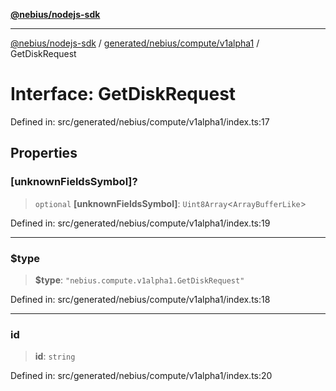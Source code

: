 [**@nebius/nodejs-sdk**](../../../../../README.md)

---

[@nebius/nodejs-sdk](../../../../../README.md) / [generated/nebius/compute/v1alpha1](../README.md) / GetDiskRequest

# Interface: GetDiskRequest

Defined in: src/generated/nebius/compute/v1alpha1/index.ts:17

## Properties

### \[unknownFieldsSymbol\]?

> `optional` **\[unknownFieldsSymbol\]**: `Uint8Array`\<`ArrayBufferLike`\>

Defined in: src/generated/nebius/compute/v1alpha1/index.ts:19

---

### $type

> **$type**: `"nebius.compute.v1alpha1.GetDiskRequest"`

Defined in: src/generated/nebius/compute/v1alpha1/index.ts:18

---

### id

> **id**: `string`

Defined in: src/generated/nebius/compute/v1alpha1/index.ts:20
